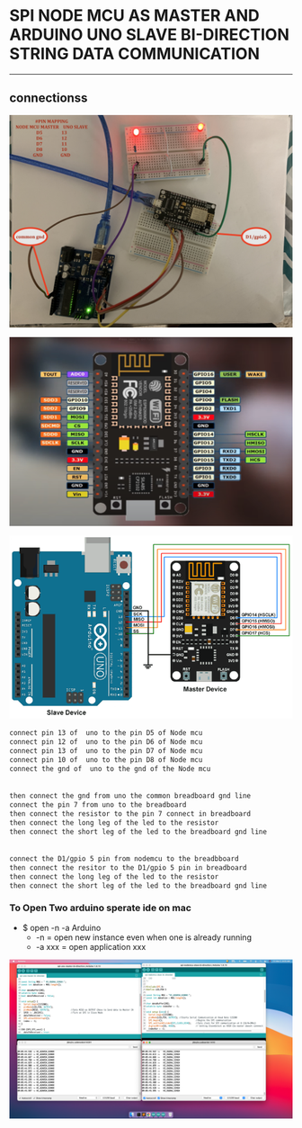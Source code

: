 # SPI NODE MCU AS MASTER AND ARDUINO UNO SLAVE BI-DIRECTION STRING DATA COMMUNICATION 

---

## connectionss 

![img](https://github.com/adarshkumarsingh83/arduino/blob/master/APPLICATION/spi-uno-master-nodemcu-slave-string-bidirection-communication/image/connections.JPG)

![img](https://github.com/adarshkumarsingh83/arduino/blob/master/APPLICATION/spi-uno-master-nodemcu-slave-string-bidirection-communication/image/ESP8266-pin-digram.png)

![img](https://github.com/adarshkumarsingh83/arduino/blob/master/APPLICATION/spi-uno-master-nodemcu-slave-string-bidirection-communication/image/spi-nodemcu-arduino-uno-connections.png)

```
connect pin 13 of  uno to the pin D5 of Node mcu
connect pin 12 of  uno to the pin D6 of Node mcu
connect pin 13 of  uno to the pin D7 of Node mcu
connect pin 10 of  uno to the pin D8 of Node mcu
connect the gnd of  uno to the gnd of the Node mcu 


then connect the gnd from uno the common breadboard gnd line 
connect the pin 7 from uno to the breadboard 
then connect the resistor to the pin 7 connect in breadboard 
then connect the long leg of the led to the resistor 
then connect the short leg of the led to the breadboard gnd line 


connect the D1/gpio 5 pin from nodemcu to the breadbboard 
then connect the resitor to the D1/gpio 5 pin in breadboard 
then connect the long leg of the led to the resistor 
then connect the short leg of the led to the breadboard gnd line 

```


### To Open Two arduino sperate ide on mac
* $ open -n -a Arduino
	* -n = open new instance even when one is already running
	* -a xxx = open application xxx

![img](https://github.com/adarshkumarsingh83/arduino/blob/master/APPLICATION/spi-uno-master-nodemcu-slave-string-bidirection-communication/image/serial-monitors.png)